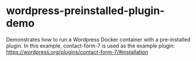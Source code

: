 # wordpress-preinstalled-plugin-demo

Demonstrates how to run a Wordpress Docker container with a pre-installed plugin. In this example, contact-form-7 is used as the example plugin: https://wordpress.org/plugins/contact-form-7/#installation